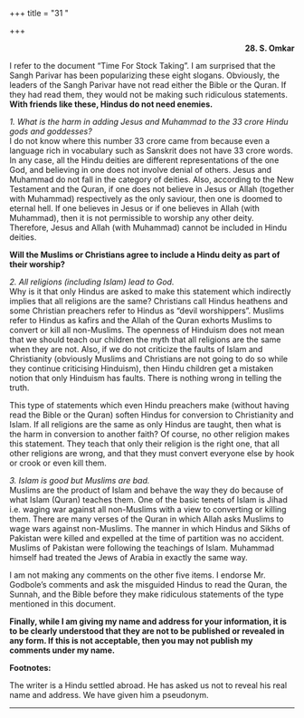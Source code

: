 +++
title = "31 "

+++
<div align="right">

**28.  S. Omkar**

</div>

I refer to the document “Time For Stock Taking”. I am surprised that the
Sangh Parivar has been popularizing these eight slogans. Obviously, the
leaders of the Sangh Parivar have not read either the Bible or the
Quran. If they had read them, they would not be making such ridiculous
statements. **With friends like these, Hindus do not need enemies.**

*1. What is the harm in adding Jesus and Muhammad to the 33 crore Hindu
gods and goddesses?*  
I do not know where this number 33 crore came from because even a
language rich in vocabulary such as Sanskrit does not have 33 crore
words. In any case, all the Hindu deities are different representations
of the one God, and believing in one does not involve denial of others.
Jesus and Muhammad do not fall in the category of deities. Also,
according to the New Testament and the Quran, if one does not believe in
Jesus or Allah (together with Muhammad) respectively as the only
saviour, then one is doomed to eternal hell. If one believes in Jesus or
if one believes in Allah (with Muhammad), then it is not permissible to
worship any other deity. Therefore, Jesus and Allah (with Muhammad)
cannot be included in Hindu deities.

**Will the Muslims or Christians agree to include a Hindu deity as part
of their worship?**

*2. All religions (including Islam) lead to God.*  
Why is it that only Hindus are asked to make this statement which
indirectly implies that all religions are the same? Christians call
Hindus heathens and some Christian preachers refer to Hindus as “devil
worshippers”. Muslims refer to Hindus as kafirs and the Allah of the
Quran exhorts Muslims to convert or kill all non-Muslims. The openness
of Hinduism does not mean that we should teach our children the myth
that all religions are the same when they are not. Also, if we do not
criticize the faults of Islam and Christianity (obviously Muslims and
Christians are not going to do so while they continue criticising
Hinduism), then Hindu children get a mistaken notion that only Hinduism
has faults. There is nothing wrong in telling the truth.

This type of statements which even Hindu preachers make (without having
read the Bible or the Quran) soften Hindus for conversion to
Christianity and Islam. If all religions are the same as only Hindus are
taught, then what is the harm in conversion to another faith? Of course,
no other religion makes this statement. They teach that only their
religion is the right one, that all other religions are wrong, and that
they must convert everyone else by hook or crook or even kill them.

*3. Islam is good but Muslims are bad.*  
Muslims are the product of Islam and behave the way they do because of
what Islam (Quran) teaches them. One of the basic tenets of Islam is
Jihad i.e. waging war against all non-Muslims with a view to converting
or killing them. There are many verses of the Quran in which Allah asks
Muslims to wage wars against non-Muslims. The manner in which Hindus and
Sikhs of Pakistan were killed and expelled at the time of partition was
no accident. Muslims of Pakistan were following the teachings of Islam.
Muhammad himself had treated the Jews of Arabia in exactly the same way.

I am not making any comments on the other five items. I endorse Mr.
Godbole’s comments and ask the misguided Hindus to read the Quran, the
Sunnah, and the Bible before they make ridiculous statements of the type
mentioned in this document.

**Finally, while I am giving my name and address for your information,
it is to be clearly understood that they are not to be published or
revealed in any form. If this is not acceptable, then you may not
publish my comments under my name.**  
 

**Footnotes:**

The writer is a Hindu settled abroad. He has asked us not to reveal his
real name and address. We have given him a pseudonym.  
 

------------------------------------------------------------------------


